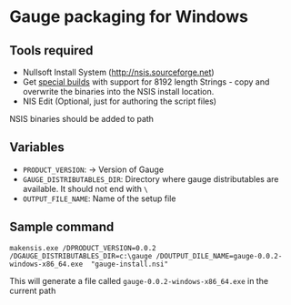 # Gauge packaging for Windows 

## Tools required

* Nullsoft Install System (http://nsis.sourceforge.net)
* Get [special builds](http://nsis.sourceforge.net/Special_Builds) with support for 8192 length Strings - copy and overwrite the binaries into the NSIS install location.
* NIS Edit (Optional, just for authoring the script files)


NSIS binaries should be added to path 

## Variables

* `PRODUCT_VERSION`: -> Version of Gauge
* `GAUGE_DISTRIBUTABLES_DIR`: Directory where gauge distributables are available. It should not end with `\`
*  `OUTPUT_FILE_NAME`: Name of the setup file

## Sample command

```
makensis.exe /DPRODUCT_VERSION=0.0.2 /DGAUGE_DISTRIBUTABLES_DIR=c:\gauge /DOUTPUT_DILE_NAME=gauge-0.0.2-windows-x86_64.exe  "gauge-install.nsi" 
```

This will generate a file called `gauge-0.0.2-windows-x86_64.exe` in the current path

